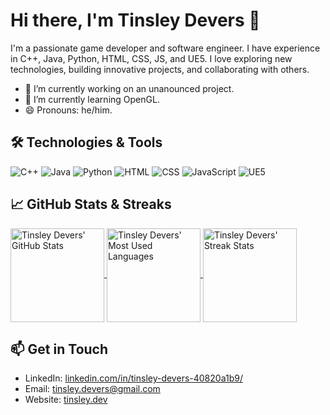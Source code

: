 # Hi there, I'm Tinsley Devers 👋

I'm a passionate game developer and software engineer. I have experience in C++, Java, Python, HTML, CSS, JS, and UE5. I love exploring new technologies, building innovative projects, and collaborating with others.

- 🔭 I’m currently working on an unanounced project.
- 🌱 I’m currently learning OpenGL.
- 😄 Pronouns: he/him.

## 🛠️ Technologies & Tools

![C++](https://img.shields.io/badge/-C++-00599C?style=flat&logo=cplusplus&logoColor=white)
![Java](https://img.shields.io/badge/java-%23ED8B00.svg?style=flat&logo=openjdk&logoColor=white)
![Python](https://img.shields.io/badge/-Python-3776AB?style=flat&logo=python&logoColor=white)
![HTML](https://img.shields.io/badge/-HTML5-E34F26?style=flat&logo=html5&logoColor=white)
![CSS](https://img.shields.io/badge/-CSS3-1572B6?style=flat&logo=css3&logoColor=white)
![JavaScript](https://img.shields.io/badge/-JavaScript-black?style=flat&logo=javascript&logoColor=eed718)
![UE5](https://img.shields.io/badge/-UE5-313131?style=flat&logo=unreal-engine&logoColor=white)

## 📈 GitHub Stats & Streaks

<a href="https://github.com/TinsleyDevers">
  <img align="center" src="https://github-readme-stats.vercel.app/api?username=TinsleyDevers&show_icons=true&theme=radical" alt="Tinsley Devers' GitHub Stats" height="150" />
</a>
<a href="https://github.com/TinsleyDevers">
  <img align="center" src="https://github-readme-stats.vercel.app/api/top-langs/?username=TinsleyDevers&layout=compact&theme=radical" alt="Tinsley Devers' Most Used Languages" height="150" />
</a>
<a href="https://github.com/TinsleyDevers">
  <img align="center" src="https://github-readme-streak-stats.herokuapp.com/?user=TinsleyDevers&theme=radical" alt="Tinsley Devers' Streak Stats" height="150" />
</a>

<!--## 🏆 GitHub Trophies

[![trophy](https://github-profile-trophy.vercel.app/?username=TinsleyDevers&theme=onedark&column=3&margin-w=15&margin-h=15)](https://github.com/ryo-ma/github-profile-trophy) -->

## 📫 Get in Touch

- LinkedIn: [linkedin.com/in/tinsley-devers-40820a1b9/](https://www.linkedin.com/in/tinsley-devers-40820a1b9/)
- Email: [tinsley.devers@gmail.com](mailto:tinsley.devers@gmail.com)
- Website: [tinsley.dev](https://tinsley.dev)
